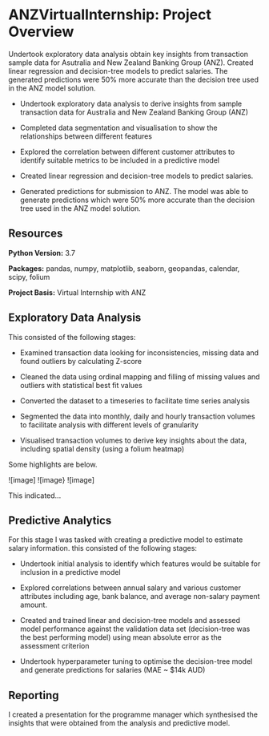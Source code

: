 # ANZVirtualInternship: Project Overview

Undertook exploratory data analysis obtain key insights from transaction sample data for Asutralia and New Zealand Banking Group (ANZ). Created linear regression and decision-tree models to predict salaries. The generated predictions were 50% more accurate than the decision tree used in the ANZ model solution. 

- Undertook exploratory data analysis to derive insights from sample transaction data for Australia and New Zealand Banking Group (ANZ)

- Completed data segmentation and visualisation to show the relationships between different features 

- Explored the correlation between different customer attributes to identify suitable metrics to be included in a predictive model

- Created linear regression and decision-tree models to predict salaries.

- Generated predictions for submission to ANZ. The model was able to generate predictions which were 50% more accurate than the decision tree used in the ANZ model solution.

## Resources

**Python Version:** 3.7

**Packages:** pandas, numpy, matplotlib, seaborn, geopandas, calendar, scipy, folium

**Project Basis:** Virtual Internship with ANZ

## Exploratory Data Analysis

 This consisted of the following stages:

- Examined transaction data looking for inconsistencies, missing data and found outliers by calculating Z-score

- Cleaned the data using ordinal mapping and filling of missing values and outliers with statistical best fit values

- Converted the dataset to a timeseries to facilitate time series analysis

- Segmented the data into monthly, daily and hourly transaction volumes to facilitate analysis with different levels of granularity

- Visualised transaction volumes to derive key insights about the data, including spatial density (using a folium heatmap)  

Some highlights are below.

![image]
![image}
![image]


This indicated...

## Predictive Analytics

For this stage I was tasked with creating a predictive model to estimate salary information. this consisted of the following stages:

- Undertook initial analysis to identify which features would be suitable for inclusion in a predictive model 

- Explored correlations between annual salary and various customer attributes including age, bank balance, and average non-salary payment amount. 

- Created and trained linear and decision-tree models and assessed model performance against the validation data set (decision-tree was the best performing model) using mean absolute error as the assessment criterion

- Undertook hyperparameter tuning to optimise the decision-tree model and generate predictions for salaries (MAE ~ $14k AUD)

## Reporting

I created a presentation for the programme manager which synthesised the insights that were obtained from the analysis and predictive model. 
 





